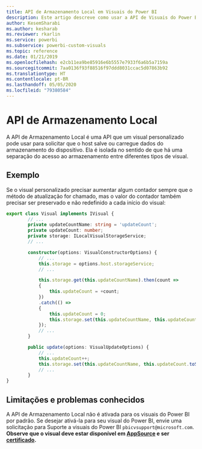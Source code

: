 ```yaml
---
title: API de Armazenamento Local em Visuais do Power BI
description: Este artigo descreve como usar a API de Visuais do Power BI para ter acesso ao armazenamento local do navegador
author: KesemSharabi
ms.author: kesharab
ms.reviewer: rkarlin
ms.service: powerbi
ms.subservice: powerbi-custom-visuals
ms.topic: reference
ms.date: 01/21/2019
ms.openlocfilehash: e2cb11ea9be85916e6b5557e7933f6a6b5a7159a
ms.sourcegitcommit: 7aa0136f93f88516f97ddd8031ccac5d07863b92
ms.translationtype: HT
ms.contentlocale: pt-BR
ms.lasthandoff: 05/05/2020
ms.locfileid: "79380584"
---
```

# <a name="local-storage-api"></a>API de Armazenamento Local

A API de Armazenamento Local é uma API que um visual personalizado pode usar para solicitar que o host salve ou carregue dados do armazenamento do dispositivo. Ela é isolada no sentido de que há uma separação do acesso ao armazenamento entre diferentes tipos de visual.

## <a name="sample"></a>Exemplo

Se o visual personalizado precisar aumentar algum contador sempre que o método de atualização for chamado, mas o valor do contador também precisar ser preservado e não redefinido a cada início do visual:

```typescript
export class Visual implements IVisual {
        // ...
        private updateCountName: string = 'updateCount';
        private updateCount: number;
        private storage: ILocalVisualStorageService;
        // ...

        constructor(options: VisualConstructorOptions) {
            // ...
            this.storage = options.host.storageService;
            // ...

            this.storage.get(this.updateCountName).then(count =>
            {
                this.updateCount = +count;
            })
            .catch(() =>
            {
                this.updateCount = 0;
                this.storage.set(this.updateCountName, this.updateCount.toString());
            });
            // ...
        }

        public update(options: VisualUpdateOptions) {
            // ...
            this.updateCount++;
            this.storage.set(this.updateCountName, this.updateCount.toString());
            // ...
        }
}
```

## <a name="known-limitations-and-issues"></a>Limitações e problemas conhecidos

A API de Armazenamento Local não é ativada para os visuais do Power BI por padrão. Se desejar ativá-la para seu visual do Power BI, envie uma solicitação para Suporte a visuais do Power BI `pbicvsupport@microsoft.com`.  
**Observe que o visual deve estar disponível em [AppSource](https://appsource.microsoft.com/en-us/marketplace/apps?product=power-bi-visuals) e ser [certificado](https://powerbi.microsoft.com/en-us/documentation/powerbi-custom-visuals-certified/).**
